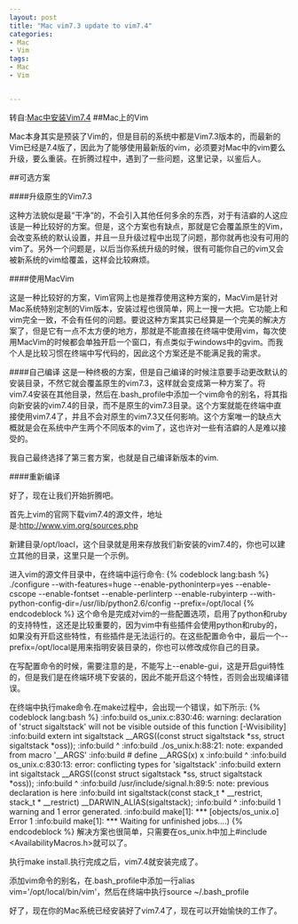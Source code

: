 ```yaml
---
layout: post
title: "Mac vim7.3 update to vim7.4"
categories:
- Mac
- Vim
tags:
- Mac
- Vim


---
```

转自:[Mac中安装Vim7.4](http://zhouyichu.com/vim/Vim-in-Mac.html)
##Mac上的Vim

Mac本身其实是预装了Vim的，但是目前的系统中都是Vim7.3版本的，而最新的Vim已经是7.4版了，因此为了能够使用最新版的vim，必须要对Mac中的vim要么升级，要么重装。在折腾过程中，遇到了一些问题，这里记录，以鉴后人。

##可选方案

####升级原生的Vim7.3

这种方法貌似是最”干净”的，不会引入其他任何多余的东西，对于有洁癖的人这应该是一种比较好的方案。但是，这个方案也有缺点，那就是它会覆盖原生的Vim，会改变系统的默认设置，并且一旦升级过程中出现了问题，那你就再也没有可用的vim了。另外一个问题是，以后当你系统升级的时候，很有可能你自己的vim又会被新系统的vim给覆盖，这样会比较麻烦。

####使用MacVim

这是一种比较好的方案，Vim官网上也是推荐使用这种方案的，MacVim是针对Mac系统特别定制的Vim版本，安装过程也很简单，网上一搜一大把。它功能上和vim完全一致，不会有任何的问题。要说这种方案其实已经算是一个完美的解决方案了，但是它有一点不太方便的地方，那就是不能直接在终端中使用vim，每次使用MacVim的时候都会单独开启一个窗口，有点类似于windows中的gvim。而我个人是比较习惯在终端中写代码的，因此这个方案还是不能满足我的需求。

####自己编译
这是一种终极的方案，但是自己编译的时候注意要手动更改默认的安装目录，不然它就会覆盖原生的vim7.3，这样就会变成第一种方案了。将vim7.4安装在其他目录，然后在.bash_profile中添加一个vim命令的别名，将其指向新安装的vim7.4的目录，而不是原生的vim7.3目录。这个方案就能在终端中直接使用vim7.4了，并且不会对原生的vim7.3又任何影响。这个方案唯一的缺点大概就是会在系统中产生两个不同版本的vim了，这也许对一些有洁癖的人是难以接受的。

我自己最终选择了第三套方案，也就是自己编译新版本的vim.

####重新编译

好了，现在让我们开始折腾吧。

首先上vim的官网下载vim7.4的源文件，地址是:http://www.vim.org/sources.php

新建目录/opt/loacl，这个目录就是用来存放我们新安装的vim7.4的，你也可以建立其他的目录，这里只是一个示例。

进入vim的源文件目录中，在终端中运行命令:
{% codeblock lang:bash %}
./configure --with-features=huge --enable-pythoninterp=yes  --enable-cscope --enable-fontset --enable-perlinterp --enable-rubyinterp --with-python-config-dir=/usr/lib/python2.6/config --prefix=/opt/local
{% endcodeblock %}
这个命令是完成对vim的一些配置选项，启用了python和ruby的支持特性，这还是比较重要的，因为vim中有些插件会使用python和ruby的，如果没有开启这些特性，有些插件是无法运行的。在这些配置命令中，最后一个--prefix=/opt/local是用来指明安装目录的，你也可以修改成你自己的目录。

在写配置命令的时候，需要注意的是，不能写上--enable-gui，这是开启gui特性的，但是我们是在终端环境下安装的，因此不能开启这个特性，否则会出现编译错误。

在终端中执行make命令.在make过程中，会出现一个错误，如下所示:
{% codeblock lang:bash %}
:info:build os_unix.c:830:46: warning: declaration of 'struct sigaltstack' will not be visible outside of this function [-Wvisibility]
:info:build         extern int sigaltstack __ARGS((const struct sigaltstack *ss, struct sigaltstack *oss));
:info:build                                                     ^
:info:build ./os_unix.h:88:21: note: expanded from macro '__ARGS'
:info:build #  define __ARGS(x) x
:info:build                     ^
:info:build os_unix.c:830:13: error: conflicting types for 'sigaltstack'
:info:build         extern int sigaltstack __ARGS((const struct sigaltstack *ss, struct sigaltstack *oss));
:info:build                    ^
:info:build /usr/include/signal.h:89:5: note: previous declaration is here
:info:build int     sigaltstack(const stack_t * __restrict, stack_t * __restrict)  __DARWIN_ALIAS(sigaltstack);
:info:build         ^
:info:build 1 warning and 1 error generated.
:info:build make[1]: *** [objects/os_unix.o] Error 1
:info:build make[1]: *** Waiting for unfinished jobs….)
{% endcodeblock %}
解决方案也很简单，只需要在os_unix.h中加上#include <AvailabilityMacros.h>就可以了。

执行make install.执行完成之后，vim7.4就安装完成了。

添加vim命令的别名，在.bash_profile中添加一行alias vim='/opt/local/bin/vim'，然后在终端中执行source ~/.bash_profile

好了，现在你的Mac系统已经安装好了vim7.4了，现在可以开始愉快的工作了。
